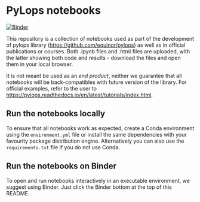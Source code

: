 # PyLops notebooks
[![Binder](https://mybinder.org/badge_logo.svg)](https://mybinder.org/v2/gh/mrava87/pylops_notebooks/master)

This repository is a collection of notebooks used as part of the development of pylops library (https://github.com/equinor/pylops) as well as in official publications or courses. Both .ipynb files and .html files are uploaded, with the latter showing both code and results - download the files and open them in your local browser.

It is not meant be used as an *end product*, neither we guarantee that all notebooks will be back-compatibles with future version of the library. For official examples, refer to the user to https://pylops.readthedocs.io/en/latest/tutorials/index.html.

## Run the notebooks locally
To ensure that all notebooks work as expected, create a Conda environment using the ``environment.yml`` file or install the same dependencies with your favourity package distribution engine. Alternatively you can also use the ``requirements.txt`` file if you do not use Conda.  

## Run the notebooks on Binder
To open and run notebooks interactively in an executable environment, we suggest using Binder. Just click the Binder bottom at the top of this README.

